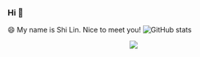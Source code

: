 ### Hi 👋

😄 My name is Shi Lin. Nice to meet you!
![GitHub stats](https://github-readme-stats.vercel.app/api?username=你的GitHub用户名&show_icons=true)

  <center> 
      <img align="center" src="https://github-readme-stats.vercel.app/api?username=theshi-1128" />
  </center>
<!--
**theshi-1128/theshi** is a ✨ _special_ ✨ repository because its `README.md` (this file) appears on your GitHub profile.

Here are some ideas to get you started:

- 🔭 I’m currently working on ...
- 🌱 I’m currently learning ...
- 👯 I’m looking to collaborate on ...
- 🤔 I’m looking for help with ...
- 💬 Ask me about ...
- 📫 How to reach me: ...
- 😄 Pronouns: ...
- ⚡ Fun fact: ...
-->
# theshi
